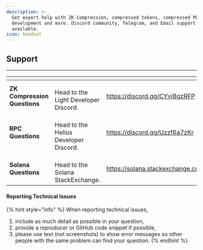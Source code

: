 ```yaml
---
description: >-
  Get expert help with ZK Compression, compressed tokens, compressed PDAs, local
  development and more. Discord community, Telegram, and Email support
  available.
icon: headset
---
```



## Support

***

<table data-view="cards"><thead><tr><th></th><th></th><th data-hidden data-card-target data-type="content-ref"></th></tr></thead><tbody><tr><td><strong>ZK Compression Questions</strong></td><td><br>Head to the Light Developer Discord.</td><td><a href="https://discord.gg/CYvjBgzRFP">https://discord.gg/CYvjBgzRFP</a></td></tr><tr><td><strong>RPC Questions</strong></td><td><br>Head to the Helius Developer Discord.</td><td><a href="https://discord.gg/Uzzf6a7zKr">https://discord.gg/Uzzf6a7zKr</a></td></tr><tr><td><strong>Solana Questions</strong></td><td><br>Head to the Solana StackExchange.</td><td><a href="https://solana.stackexchange.com/">https://solana.stackexchange.com/</a></td></tr></tbody></table>

#### Reporting Technical Issues

{% hint style="info" %}
When reporting technical issues,

1. include as much detail as possible in your question,
2. provide a reproducer or GitHub code snippet if possible,
3. please use text (not screenshots) to show error messages so other people with the same problem can find your question.
{% endhint %}

